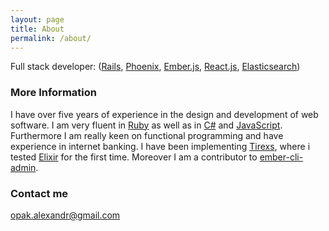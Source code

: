 ```yaml
---
layout: page
title: About
permalink: /about/
---
```


Full stack developer: ([Rails](http://rubyonrails.org/), [Phoenix](http://www.phoenixframework.org/), [Ember.js](http://emberjs.com/), [React.js](https://facebook.github.io/react/), [Elasticsearch](https://www.elastic.co/))

### More Information
I have over five years of experience in the design and development of web software. I am very fluent in [Ruby](https://www.ruby-lang.org/en/) as well as in [C#](https://en.wikipedia.org/wiki/C_Sharp_(programming_language)) and [JavaScript](https://en.wikipedia.org/wiki/JavaScript). Furthermore I am really keen on functional programming and have experience in internet banking. I have been implementing [Tirexs](https://github.com/api-hogs/tirexs), where i tested [Elixir](http://elixir-lang.org/) for the first time. Moreover I am a contributor to [ember-cli-admin](https://github.com/ember-admin).

### Contact me

[opak.alexandr@gmail.com](mailto:opak.alexandr@gmail.com)
